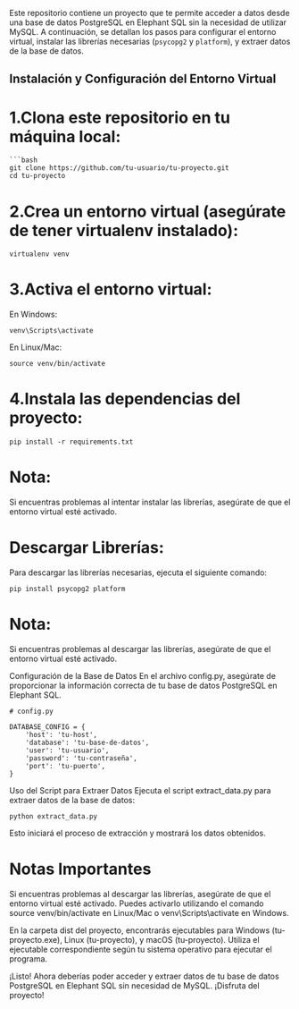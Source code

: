 Este repositorio contiene un proyecto que te permite acceder a datos desde una base de datos PostgreSQL en Elephant SQL sin la necesidad de utilizar MySQL. A continuación, se detallan los pasos para configurar el entorno virtual, instalar las librerías necesarias (`psycopg2` y `platform`), y extraer datos de la base de datos.

## Instalación y Configuración del Entorno Virtual

# 1.Clona este repositorio en tu máquina local:

    ```bash
    git clone https://github.com/tu-usuario/tu-proyecto.git
    cd tu-proyecto

# 2.Crea un entorno virtual (asegúrate de tener virtualenv instalado):

    virtualenv venv

# 3.Activa el entorno virtual:

En Windows:

    venv\Scripts\activate

En Linux/Mac:

    source venv/bin/activate

# 4.Instala las dependencias del proyecto:

    pip install -r requirements.txt

# Nota: 
Si encuentras problemas al intentar instalar las librerías, asegúrate de que el entorno virtual esté activado.

# Descargar Librerías:
Para descargar las librerías necesarias, ejecuta el siguiente comando:

    pip install psycopg2 platform
# Nota: 
Si encuentras problemas al descargar las librerías, asegúrate de que el entorno virtual esté activado.

Configuración de la Base de Datos
En el archivo config.py, asegúrate de proporcionar la información correcta de tu base de datos PostgreSQL en Elephant SQL.

    # config.py

    DATABASE_CONFIG = {
        'host': 'tu-host',
        'database': 'tu-base-de-datos',
        'user': 'tu-usuario',
        'password': 'tu-contraseña',
        'port': 'tu-puerto',
    }

Uso del Script para Extraer Datos
Ejecuta el script extract_data.py para extraer datos de la base de datos:

    python extract_data.py

Esto iniciará el proceso de extracción y mostrará los datos obtenidos.

# Notas Importantes
Si encuentras problemas al descargar las librerías, asegúrate de que el entorno virtual esté activado. Puedes activarlo utilizando el comando source venv/bin/activate en Linux/Mac o venv\Scripts\activate en Windows.

En la carpeta dist del proyecto, encontrarás ejecutables para Windows (tu-proyecto.exe), Linux (tu-proyecto), y macOS (tu-proyecto). Utiliza el ejecutable correspondiente según tu sistema operativo para ejecutar el programa.

¡Listo! Ahora deberías poder acceder y extraer datos de tu base de datos PostgreSQL en Elephant SQL sin necesidad de MySQL. ¡Disfruta del proyecto!